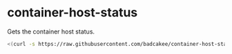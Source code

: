 # container-host-status
Gets the container host status.

```bash
<(curl -s https://raw.githubusercontent.com/badcakee/container-host-status/main/installer.sh)```
